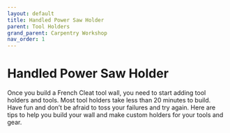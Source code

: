 ```yaml
---
layout: default
title: Handled Power Saw Holder
parent: Tool Holders
grand_parent: Carpentry Workshop
nav_order: 1
---
```


# Handled Power Saw Holder


Once you build a French Cleat tool wall, you need to start adding 
tool holders and tools. Most tool holders take less than 20 minutes 
to build. Have fun and don’t be afraid to toss your failures and 
try again. Here are tips to help you build your wall and make 
custom holders for your tools and gear.
